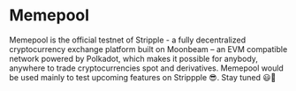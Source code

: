 # Memepool
Memepool is the official testnet of Stripple - a fully decentralized cryptocurrency exchange platform built on Moonbeam – an EVM compatible network powered by Polkadot, which makes it possible for anybody, anywhere to trade cryptocurrencies spot and derivatives. 
Memepool would be used mainly to test upcoming features on Strippple 😎. Stay tuned 😃💯

